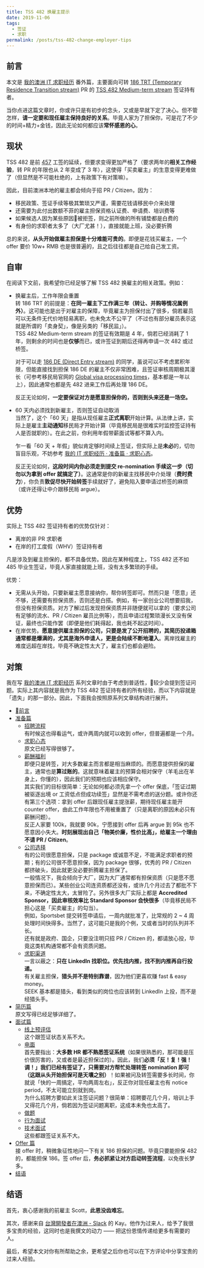 ```yaml
---
title: TSS 482 换雇主提示
date: 2019-11-06
tags:
  - 签证
  - 求职
permalink: /posts/tss-482-change-employer-tips
---
```


## 前言

本文是 [我的澳洲 IT 求职经历](../my-it-job-hunting-experience-in-australia/index.md) 番外篇，主要面向可转 [186 TRT (Temporary Residence Transition stream)](https://immi.homeaffairs.gov.au/visas/getting-a-visa/visa-listing/employer-nomination-scheme-186/temporary-residence-transition-stream) PR 的 [TSS 482 Medium-term stream](https://immi.homeaffairs.gov.au/visas/getting-a-visa/visa-listing/temporary-skill-shortage-482/medium-term-stream) 签证持有者。

当你点进这篇文章时，你或许只是有初步的念头，又或是早就下定了决心。但不管怎样，**请一定要和现任雇主保持良好的关系**。毕竟人家为了担保你，可是花了不少的时间+精力+金钱，因此无论如何都应该**常怀感恩的心**。

## 现状

TSS 482 是前 [457](https://immi.homeaffairs.gov.au/visas/getting-a-visa/visa-listing/repealed-visas/temporary-work-skilled-457) 工签的延续，但要求变得更加严格了（要求两年的**相关工作经验**，转 PR 的年限也从 2 年变成了 3 年），这使得「买卖雇主」的生意变得更难做了（但显然是不可能杜绝的，上有政策下有对策嘛）。

因此，目前澳洲本地的雇主都会倾向于招 PR / Citizen，因为：

* 移民政策、签证手续等极其繁琐又严谨，需要花钱请移民中介来处理
* 还需要为此付出数额不菲的雇主担保资格认证费、申请费、培训费等
* 如果候选人因为某些原因被拒签，则之前所做的所有铺垫都是白费的
* 有身份的求职者太多了（大厂尤甚！），直接就能上班，没必要折腾

总的来说，**从头开始做雇主担保是十分难能可贵的**。即便是花钱买雇主，一个 offer 要价 10w+ RMB 也是很普遍的，且之后往往都是自己给自己发工资。

## 自审

在阅读下文前，我希望你已经足够了解 TSS 482 换雇主的相关政策。例如：

* 换雇主后，工作年限会重置  
  转 186 TRT 的前提是：**在同一雇主下工作满三年（转让、并购等情况属例外）**。这可能也是出于对雇主的保障，毕竟雇主为担保付出了很多，倘若雇员可以无条件无代价地轻易离职，也未免太不公平了（不过也有部分雇员表示这就是所谓的「卖身契」，像是另类的「移民监」）。  
  TSS 482 Medium-term stream 的签证有效期是 4 年，倘若已经消耗了 1 年，则剩余的时间也是**仅够**而已，或许签证到期后还得再申请一次 482 或过桥签。

  对于可以走 [186 DE (Direct Entry stream)](https://immi.homeaffairs.gov.au/visas/getting-a-visa/visa-listing/employer-nomination-scheme-186/direct-entry-stream) 的同学，虽说可以不考虑累积年限，但能直接找到担保 186 DE 的雇主不仅非常困难，且签证审核周期极其漫长（可参考移民局官网的 [Global visa processing times](https://immi.homeaffairs.gov.au/visas/getting-a-visa/visa-processing-times/global-visa-processing-times)，基本都是一年以上），因此通常也都是先 482 进来工作后再处理 186 DE。

  反正无论如何，**一定要保证对方是愿意担保你的，否则到头来还是一场空。**

* 60 天内必须找到新雇主，否则签证自动取消  
  当然了，这个「60 天」是指从现任雇主**正式离职**开始计算。从法律上讲，实际上是雇主**主动通知**移民局才开始计算（毕竟移民局是很难实时监控签证持有人是否就职的）。在此之前，你利用年假带薪面试等都不算入内。

  乍一看「60 天 + 年假」貌似肯定够时间续上签证，但实际上是**未必**的，切勿盲目乐观，不妨参考 [我的 IT 求职经历 · 准备篇 · 求职心态](../my-it-job-hunting-experience-in-australia/1-preparation/1-mentality.md)。

  反正无论如何，**这段时间内你必须走到提交 re-nomination 手续这一步（切勿以为拿到 offer 就搞定了）**。这通常是你的新雇主找移民中介处理（**费时费力**），你负责**敦促尽快开始转签**手续就好了，避免陷入要申请过桥签的麻烦（或许还得让中介跟移民局 argue）。

## 优势

实际上 TSS 482 签证持有者的优势仅针对：

* 离岸的非 PR 求职者
* 在岸的打工度假（WHV）签证持有者

凡是涉及到雇主担保的，都不具备优势。因此在某种程度上，TSS 482 还不如 485 毕业生签证，毕竟人家直接就能上班，没有太多繁琐的手续。

优势：

* 无需从头开始，只要新雇主愿意接纳你，帮你转签即可。然而只是「愿意」还不够，还需要有担保资质，否则还是白搭。例如，有一家创业公司想要招我，但没有担保资质。对方了解过后发现担保资质并非随便就可以拿的（要求公司有足够的流水、PR / Citizen 雇员比例等），而且申请过程繁琐漫长又没有保证，最终也只能作罢（即便是他们耗得起，我也耗不起这时间）。
* 在岸优势。**愿意提供雇主担保的公司，只要是发了公开招聘的，其简历投递箱通常都是爆满的，尤其是海外申请人，更是会陆续不断地灌入**。离岸找雇主的难度远超在岸找，毕竟不确定性太大了，雇主们也都会避险。

## 对策

我在写 [我的澳洲 IT 求职经历](../my-it-job-hunting-experience-in-australia/index.md) 系列文章时由于考虑到普适性，较少会提到签证问题。实际上其内容就是我作为 TSS 482 签证持有者的所有经验，而以下内容就是「遗失」的那一部分。因此，下面我会按照原系列文章结构进行展开。

* [前言](../my-it-job-hunting-experience-in-australia/0-preface/index.md)
* [准备篇](../my-it-job-hunting-experience-in-australia/1-preparation/index.md)
  * [招聘流程](../my-it-job-hunting-experience-in-australia/1-preparation/0-recruitment-process.md)  
  有时候这也得看运气，或许两周内就可以收到 offer，但普遍都是一个月。
  * [求职心态](../my-it-job-hunting-experience-in-australia/1-preparation/1-mentality.md)  
  原文已经写得很够了。
  * [薪酬福利](../my-it-job-hunting-experience-in-australia/1-preparation/2-remuneration-package.md)  
  即便只是转签，对大多数雇主而言都是相当麻烦的。而愿意提供担保的雇主，通常也是**算过账的**。这就意味着雇主的预算会相对保守（羊毛出在羊身上，你懂的），因此我们的预期也应该相应保守。  
  其实我们的目标很简单：无论如何都必须先拿一个 offer 保底，「签证过期被驱逐出境 or 工资低点但成功续签」显然是不需考虑的送分题。或许你还有第三个选项：拿到 offer 后跟现任雇主提涨薪，期待现任雇主能开 counter offer，由此工作年限也不用被重置了（只是离职的原因未必只有薪酬问题）。  
  反正人家要 100k，我就要 90k，宁愿接到 offer 后再 argue 到 95k 也不愿意因小失大。**时刻展现出自己「物美价廉，性价比高」，给雇主一个理由不请 PR / Citizen**。
  * [公司选择](../my-it-job-hunting-experience-in-australia/1-preparation/3-companies-of-choice.md)  
  有的公司很愿意担保，只是 package 或诚意不足，不能满足求职者的预期；有的公司很不愿意担保，因为 package 很够，优秀的 PR / Citizen 都挤破头，因此就更没必要折腾雇主担保了。  
  一般情况下，我会倾向于大厂，因为大厂通常都有担保资质（只是愿不愿意担保而已）。某些创业公司连资质都还没有，或许几个月过去了都批不下来，不确定性太大，太冒险了。另外很多大厂实际上都是 **Accredited Sponsor，因此审核效率比 Standard Sponsor 会快很多**（毕竟移民局不担心这是「买卖雇主」的勾当）。  
  例如，Sportsbet 提交转签申请后，一周内就批准了，比常规的 2 ~ 4 周处理时间快得多。当然了，这可能只是我的个例，又或者当时的队列并不长。  
  还有就是政府、国企，只要没注明只招 PR / Citizen 的，都请放心投，毕竟这类机构通常都不会有资质问题。
  * [求职渠道](../my-it-job-hunting-experience-in-australia/1-preparation/4-job-seek-channels.md)  
  一言以蔽之：**只在 LinkedIn 找职位。优先找内推，找不到内推再自行投递。**  
  有关雇主担保，**猎头并不是特别靠谱**，因为他们更喜欢赚 fast & easy money。  
  SEEK 基本都是猎头，看到类似的岗位也应该转到 LinkedIn 上投，而不是经猎头手。
* [简历篇](../my-it-job-hunting-experience-in-australia/2-resume/index.md)  
  原文写得已经足够详细了。
* [面试篇](../my-it-job-hunting-experience-in-australia/3-interviews/index.md)
  * [线上预评估](../my-it-job-hunting-experience-in-australia/3-interviews/0-online-assessments.md)  
  这个跟签证状态关系不大。
  * [电面](../my-it-job-hunting-experience-in-australia/3-interviews/1-phone-screening.md)  
  首先要指出：**大多数 HR 都不熟悉签证系统**（如果很熟悉的，那可能是压价很厉害的，又或者是最近担保过的）。因此，我们**必须「反！复！强！调！」我们已经有签证了，只需要对方帮忙处理转签 nomination 即可（这跟从头开始担保可是天壤之别）**！如果被问及转签需要多长时间，你就说「快的一周搞定，平均两周左右」，反正你对现任雇主也有 notice period，不太可能立刻就到岗。  
  为什么招聘方要如此关注签证问题？很简单：招聘要花几个月，培训上手又得花几个月，倘若因为签证问题离职，这成本未免也太高了。
  * [做题](../my-it-job-hunting-experience-in-australia/3-interviews/2-coding-exercises.md)
  * [行为面试](../my-it-job-hunting-experience-in-australia/3-interviews/3_1-behavioral-interview.md)
  * [技术面试](../my-it-job-hunting-experience-in-australia/3-interviews/3_2-technical-interview.md)  
  这些都跟签证关系不大。
* [Offer 篇](../my-it-job-hunting-experience-in-australia/4-offer/index.md)  
  接 offer 时，稍微象征性地问一下有关 186 担保的问题。毕竟只要能担保 482 的，都能担保 186。签 offer 后，**务必抓紧让对方启动转签流程**，以免夜长梦多。
* [结语](../my-it-job-hunting-experience-in-australia/5-postface/index.md)

## 结语

首先，衷心感谢我的前雇主 Scott，**此恩没齿难忘**。

其次，感谢来自 [台灣開發者在澳洲 - Slack](https://tw-developer-in-au.slack.com) 的 Kay。他作为过来人，给予了我很多宝贵的经验，这同时也是我撰文的动力 —— 把这份恩情传递给更多有需要的人。

最后，希望本文对你有所帮助之余，更希望之后你也可以在下方评论中分享宝贵的过来人经验。
